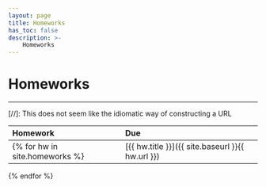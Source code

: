 ```yaml
---
layout: page
title: Homeworks
has_toc: false
description: >-
    Homeworks
---
```


# Homeworks

---

[//]: This does not seem like the idiomatic way of constructing a URL

| Homework       | Due |
|:--------------|:----|
{% for hw in site.homeworks %} | [{{  hw.title }}]({{ site.baseurl }}{{ hw.url }}) | {{ hw.due }}
{% endfor %}

